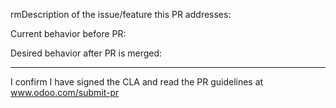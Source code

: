 rmDescription of the issue/feature this PR addresses:

Current behavior before PR:

Desired behavior after PR is merged:




---
I confirm I have signed the CLA and read the PR guidelines at www.odoo.com/submit-pr
